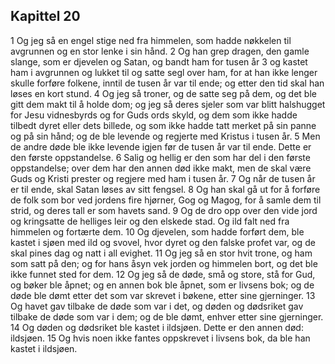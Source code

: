 ## Kapittel 20

1 Og jeg så en engel stige ned fra himmelen, som hadde nøkkelen til avgrunnen og en stor lenke i sin hånd.
2 Og han grep dragen, den gamle slange, som er djevelen og Satan, og bandt ham for tusen år
3 og kastet ham i avgrunnen og lukket til og satte segl over ham, for at han ikke lenger skulle forføre folkene, inntil de tusen år var til ende; og etter den tid skal han løses en kort stund.
4 Og jeg så troner, og de satte seg på dem, og det ble gitt dem makt til å holde dom; og jeg så deres sjeler som var blitt halshugget for Jesu vidnesbyrds og for Guds ords skyld, og dem som ikke hadde tilbedt dyret eller dets billede, og som ikke hadde tatt merket på sin panne og på sin hånd; og de ble levende og regjerte med Kristus i tusen år.
5 Men de andre døde ble ikke levende igjen før de tusen år var til ende. Dette er den første oppstandelse.
6 Salig og hellig er den som har del i den første oppstandelse; over dem har den annen død ikke makt, men de skal være Guds og Kristi prester og regjere med ham i tusen år.
7 Og når de tusen år er til ende, skal Satan løses av sitt fengsel.
8 Og han skal gå ut for å forføre de folk som bor ved jordens fire hjørner, Gog og Magog, for å samle dem til strid, og deres tall er som havets sand.
9 Og de dro opp over den vide jord og kringsatte de helliges leir og den elskede stad. Og ild falt ned fra himmelen og fortærte dem.
10 Og djevelen, som hadde forført dem, ble kastet i sjøen med ild og svovel, hvor dyret og den falske profet var, og de skal pines dag og natt i all evighet.
11 Og jeg så en stor hvit trone, og ham som satt på den; og for hans åsyn vek jorden og himmelen bort, og det ble ikke funnet sted for dem.
12 Og jeg så de døde, små og store, stå for Gud, og bøker ble åpnet; og en annen bok ble åpnet, som er livsens bok; og de døde ble dømt etter det som var skrevet i bøkene, etter sine gjerninger.
13 Og havet gav tilbake de døde som var i det, og døden og dødsriket gav tilbake de døde som var i dem; og de ble dømt, enhver etter sine gjerninger.
14 Og døden og dødsriket ble kastet i ildsjøen. Dette er den annen død: ildsjøen.
15 Og hvis noen ikke fantes oppskrevet i livsens bok, da ble han kastet i ildsjøen.

